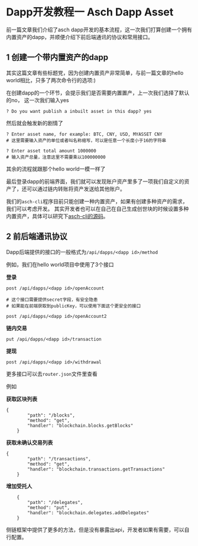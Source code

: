# Dapp开发教程一 Asch Dapp Asset

前一篇文章我们介绍了asch dapp开发的基本流程，这一次我们打算创建一个拥有内置资产的dapp，并顺便介绍下前后端通讯的协议和常用接口。

## 1 创建一个带内置资产的dapp

其实这篇文章有些标题党，因为创建内置资产非常简单，与前一篇文章的hello world相比，只多了两次命令行的选项:)

在创建dapp的一个环节，会提示我们是否需要内置置产，上一次我们选择了默认的no，
这一次我们输入yes

```
? Do you want publish a inbuilt asset in this dapp? yes
```

然后就会触发新的剧情了

```
? Enter asset name, for example: BTC, CNY, USD, MYASSET CNY
# 这里需要输入资产的单位或者叫名称缩写，可以是任意一个长度小于16的字符串

? Enter asset total amount 1000000
# 输入资产总量，注意这里不需要乘以100000000
```

其余的流程就跟那个hello world一模一样了

最后登录dapp的前端界面，我们就可以发现账户资产里多了一项我们自定义的资产了，还可以通过链内转账将资产发送给其他账户。

我们的```asch-cli```程序目前只能创建一种内置资产，如果有创建多种资产的需求，我们可以考虑开发。
其实开发者也可以在自己在自己生成创世块的时候设置多种内置资产，具体可以研究下[asch-cli的源码](https://github.com/sqfasd/asch-cli)。

## 2 前后端通讯协议

Dapp后端提供的接口的一般格式为```/api/dapps/<dapp id>/method```

例如，我们在hello world项目中使用了3个接口

**登录**

```
post /api/dapps/<dapp id>/openAccount

# 这个接口需要提供secret字段，有安全隐患
# 如果能在前端获取到publicKey，可以使用下面这个更安全的接口

post /api/dapps/<dapp id>/openAccount2
```

**链内交易**

```
put /api/dapps/<dapp id>/transaction
```

**提现**

```
post /api/dapps/<dapp id>/withdrawal
```

更多接口可以去```router.json```文件里查看

例如

**获取区块列表**

```
{
		"path": "/blocks",
		"method": "get",
		"handler": "blockchain.blocks.getBlocks"
	}
```

**获取未确认交易列表**

```
{
		"path": "/transactions",
		"method": "get",
		"handler": "blockchain.transactions.getTransactions"
	}
```

**增加受托人**

```
	{
		"path": "/delegates",
		"method": "put",
		"handler": "blockchain.delegates.addDelegates"
	}
```

侧链框架中提供了更多的方法，但是没有暴露出api，开发者如果有需要，可以自行配置。